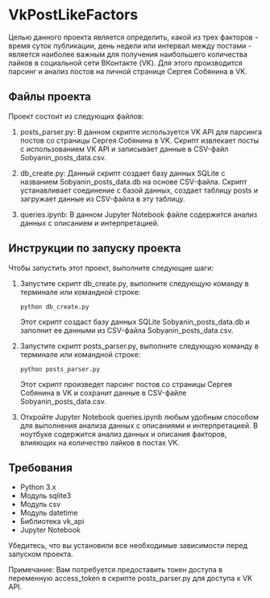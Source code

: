 # VkPostLikeFactors

Целью данного проекта является определить, какой из трех факторов - время суток публикации, день недели или интервал между постами - является наиболее важным для получения наибольшего количества лайков в социальной сети ВКонтакте (VK). Для этого производится парсинг и анализ постов на личной странице Сергея Собянина в VK.

## Файлы проекта

Проект состоит из следующих файлов:

1. posts_parser.py: В данном скрипте используется VK API для парсинга постов со страницы Сергея Собянина в VK. Скрипт извлекает посты с использованием VK API и записывает данные в CSV-файл Sobyanin_posts_data.csv.

2. db_create.py: Данный скрипт создает базу данных SQLite с названием Sobyanin_posts_data.db на основе CSV-файла. Скрипт устанавливает соединение с базой данных, создает таблицу posts и загружает данные из CSV-файла в эту таблицу.

3. queries.ipynb: В данном Jupyter Notebook файле содержится анализ данных с описанием и интерпретацией.

## Инструкции по запуску проекта

Чтобы запустить этот проект, выполните следующие шаги:

1. Запустите скрипт db_create.py, выполните следующую команду в терминале или командной строке:
    

    `python db_create.py`
    
   Этот скрипт создаст базу данных SQLite Sobyanin_posts_data.db и заполнит ее данными из CSV-файла Sobyanin_posts_data.csv.

2. Запустите скрипт posts_parser.py, выполните следующую команду в терминале или командной строке:
    

    `python posts_parser.py`
    
   Этот скрипт произведет парсинг постов со страницы Сергея Собянина в VK и сохранит данные в CSV-файле Sobyanin_posts_data.csv.

3. Откройте Jupyter Notebook queries.ipynb любым удобным способом для выполнения анализа данных с описаниями и интерпретацией. В ноутбуке содержится анализ данных и описания факторов, влияющих на количество лайков в постах VK.

## Требования

- Python 3.x
- Модуль sqlite3
- Модуль csv
- Модуль datetime
- Библиотека vk_api
- Jupyter Notebook

Убедитесь, что вы установили все необходимые зависимости перед запуском проекта.

Примечание: Вам потребуется предоставить токен доступа в переменную access_token в скрипте posts_parser.py для доступа к VK API.
